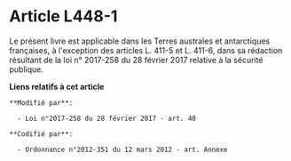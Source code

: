 # Article L448-1

Le présent livre est applicable dans les Terres australes et antarctiques françaises, à l'exception des articles L. 411-5 et
L. 411-6, dans sa rédaction résultant de la loi n° 2017-258 du 28 février 2017 relative à la sécurité publique.

**Liens relatifs à cet article**

	**Modifié par**:

	  - Loi n°2017-258 du 28 février 2017 - art. 40

	**Codifié par**:

	  - Ordonnance n°2012-351 du 12 mars 2012 - art. Annexe
